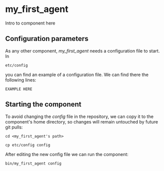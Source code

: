 # my_first_agent
Intro to component here


## Configuration parameters
As any other component, *my_first_agent* needs a configuration file to start. In
```
etc/config
```
you can find an example of a configuration file. We can find there the following lines:
```
EXAMPLE HERE
```

## Starting the component
To avoid changing the *config* file in the repository, we can copy it to the component's home directory, so changes will remain untouched by future git pulls:

```
cd <my_first_agent's path> 
```
```
cp etc/config config
```

After editing the new config file we can run the component:

```
bin/my_first_agent config
```
